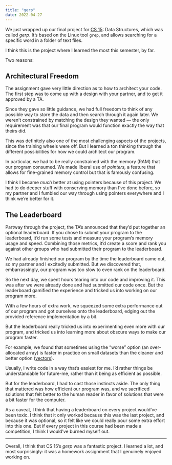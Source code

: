 ```yaml
---
title: "gerp"
date: 2022-04-27
---
```


We just wrapped up our final project for [](https://benborgers.com/posts/data-structures)[CS 15](https://benborgers.com/posts/data-structures): Data Structures, which was called _gerp_. It’s based on the Linux tool `grep`, and allows searching for a specific word in a folder of text files.

I think this is the project where I learned the most this semester, by far.

Two reasons:

## Architectural Freedom

The assignment gave very little direction as to how to architect your code. The first step was to come up with a design with your partner, and to get it approved by a TA.

Since they gave so little guidance, we had full freedom to think of any possible way to store the data and then search through it again later. We weren’t constrained by matching the design they wanted — the only requirement was that our final program would function exactly the way that theirs did.

This was definitely also one of the most challenging aspects of the projects, since the training wheels were off. But I learned a ton thinking through the different possibilities for how we could architect our program.

In particular, we had to be really constrained with the memory (RAM) that our program consumed. We made liberal use of _pointers,_ a feature that allows for fine-grained memory control but that is famously confusing.

I think I became _much_ better at using pointers because of this project. We had to do deeper stuff with conserving memory than I’ve done before, so my partner and I fumbled our way through using pointers everywhere and I think we’re better for it.

## The Leaderboard

Partway through the project, the TA’s announced that they’d put together an optional leaderboard. If you chose to submit your program to the leaderboard, it’d run some tests and measure your program’s memory usage and speed. Combining those metrics, it’d create a score and rank you against other groups who had submitted their program to the leaderboard.

We had already finished our program by the time the leaderboard came out, so my partner and I excitedly submitted. But we discovered that, embarrassingly, our program was too slow to even rank on the leaderboard.

So the next day, we spent hours tearing into our code and improving it. This was after we were already done and had submitted our code once. But the leaderboard gamified the experience and tricked us into working on our program more.

With a few hours of extra work, we squeezed some extra performance out of our program and got ourselves onto the leaderboard, edging out the provided reference implementation by a bit.

But the leaderboard really tricked us into experimenting even more with our program, and tricked us into learning more about obscure ways to make our program faster.

For example, we found that sometimes using the “worse” option (an over-allocated array) is faster in practice on small datasets than the cleaner and better option ([vectors](https://www.cplusplus.com/reference/vector/vector/)).

Usually, I write code in a way that’s easiest for me. I’d rather things be understandable for future-me, rather than it being as efficient as possible.

But for the leaderboard, I had to cast those instincts aside. The only thing that mattered was how efficient our program was, and we sacrificed solutions that felt better to the human reader in favor of solutions that were a bit faster for the computer.

As a caveat, I think that having a leaderboard on every project would’ve been toxic. I think that it only worked because this was the last project, and because it was optional, so it felt like we could really pour some extra effort into this one. But if every project in this course had been made a competition, I think I would’ve burned myself out.

---

Overall, I think that CS 15’s _gerp_ was a fantastic project. I learned a lot, and most surprisingly: it was a homework assignment that I genuinely enjoyed working on.
